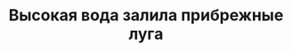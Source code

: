 ---
title: 'Высокая вода залила прибрежные луга'
location: 'Река Тура. Ярковский район, Тюменская область, Россия'

tags: [all, 2015]
category: as-the-first-settlers
---